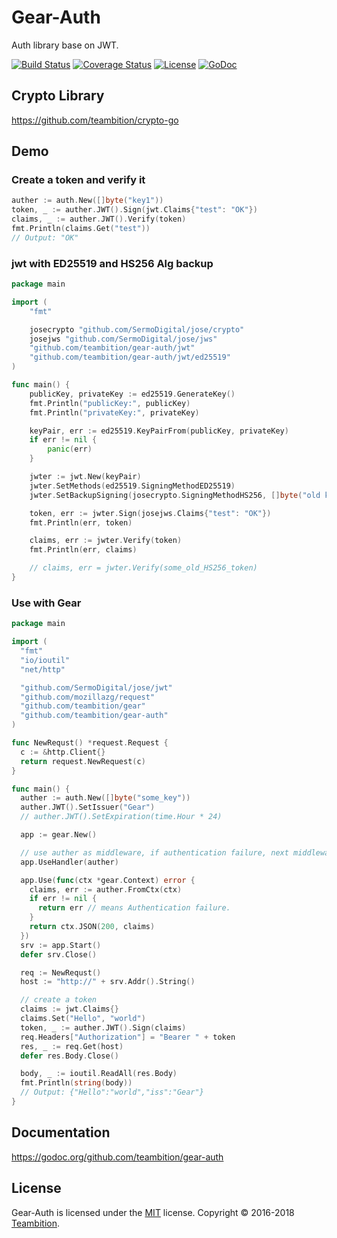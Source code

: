 # Gear-Auth

Auth library base on JWT.

[![Build Status](http://img.shields.io/travis/teambition/gear-auth.svg?style=flat-square)](https://travis-ci.org/teambition/gear-auth)
[![Coverage Status](http://img.shields.io/coveralls/teambition/gear-auth.svg?style=flat-square)](https://coveralls.io/r/teambition/gear-auth)
[![License](http://img.shields.io/badge/license-mit-blue.svg?style=flat-square)](https://raw.githubusercontent.com/teambition/gear-auth/master/LICENSE)
[![GoDoc](http://img.shields.io/badge/go-documentation-blue.svg?style=flat-square)](http://godoc.org/github.com/teambition/gear-auth)

## Crypto Library

https://github.com/teambition/crypto-go

## Demo

### Create a token and verify it

```go
auther := auth.New([]byte("key1"))
token, _ := auther.JWT().Sign(jwt.Claims{"test": "OK"})
claims, _ := auther.JWT().Verify(token)
fmt.Println(claims.Get("test"))
// Output: "OK"
```

### jwt with ED25519 and HS256 Alg backup

```go
package main

import (
	"fmt"

	josecrypto "github.com/SermoDigital/jose/crypto"
	josejws "github.com/SermoDigital/jose/jws"
	"github.com/teambition/gear-auth/jwt"
	"github.com/teambition/gear-auth/jwt/ed25519"
)

func main() {
	publicKey, privateKey := ed25519.GenerateKey()
	fmt.Println("publicKey:", publicKey)
	fmt.Println("privateKey:", privateKey)

	keyPair, err := ed25519.KeyPairFrom(publicKey, privateKey)
	if err != nil {
		panic(err)
	}

	jwter := jwt.New(keyPair)
	jwter.SetMethods(ed25519.SigningMethodED25519)
	jwter.SetBackupSigning(josecrypto.SigningMethodHS256, []byte("old key 1"), []byte("old key 2"))

	token, err := jwter.Sign(josejws.Claims{"test": "OK"})
	fmt.Println(err, token)

	claims, err := jwter.Verify(token)
	fmt.Println(err, claims)

	// claims, err = jwter.Verify(some_old_HS256_token)
}
```

### Use with Gear

```go
package main

import (
  "fmt"
  "io/ioutil"
  "net/http"

  "github.com/SermoDigital/jose/jwt"
  "github.com/mozillazg/request"
  "github.com/teambition/gear"
  "github.com/teambition/gear-auth"
)

func NewRequst() *request.Request {
  c := &http.Client{}
  return request.NewRequest(c)
}

func main() {
  auther := auth.New([]byte("some_key"))
  auther.JWT().SetIssuer("Gear")
  // auther.JWT().SetExpiration(time.Hour * 24)

  app := gear.New()

  // use auther as middleware, if authentication failure, next middleware will not run.
  app.UseHandler(auther)

  app.Use(func(ctx *gear.Context) error {
    claims, err := auther.FromCtx(ctx)
    if err != nil {
      return err // means Authentication failure.
    }
    return ctx.JSON(200, claims)
  })
  srv := app.Start()
  defer srv.Close()

  req := NewRequst()
  host := "http://" + srv.Addr().String()

  // create a token
  claims := jwt.Claims{}
  claims.Set("Hello", "world")
  token, _ := auther.JWT().Sign(claims)
  req.Headers["Authorization"] = "Bearer " + token
  res, _ := req.Get(host)
  defer res.Body.Close()

  body, _ := ioutil.ReadAll(res.Body)
  fmt.Println(string(body))
  // Output: {"Hello":"world","iss":"Gear"}
}
```

## Documentation

https://godoc.org/github.com/teambition/gear-auth

## License

Gear-Auth is licensed under the [MIT](https://github.com/teambition/gear-auth/blob/master/LICENSE) license.
Copyright &copy; 2016-2018 [Teambition](https://www.teambition.com).
